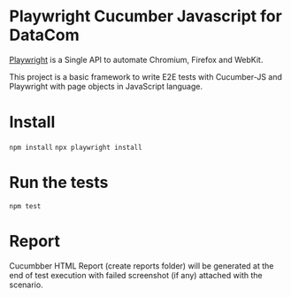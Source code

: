 # Playwright Cucumber Javascript for DataCom

[Playwright](https://github.com/microsoft/playwright) is a Single API to automate Chromium, Firefox and WebKit.

This project is a basic framework to write E2E tests with Cucumber-JS and Playwright with page objects in JavaScript language.

# Install

`npm install`
`npx playwright install`

# Run the tests

`npm test`

# Report

Cucumbber HTML Report (create reports folder) will be generated at the end of test execution with failed screenshot (if any) attached with the scenario.
